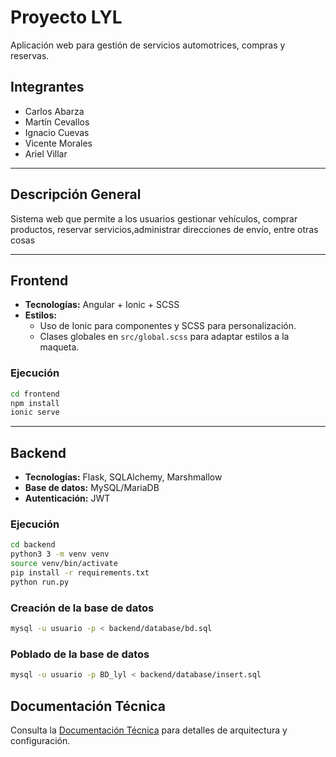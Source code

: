 # Proyecto LYL

Aplicación web para gestión de servicios automotrices, compras y reservas.

## Integrantes
- Carlos Abarza
- Martín Cevallos
- Ignacio Cuevas
- Vicente Morales
- Ariel Villar

---

## Descripción General
Sistema web que permite a los usuarios gestionar vehículos, comprar productos, reservar servicios,administrar direcciones de envío, entre otras cosas

---

## Frontend

- **Tecnologías:** Angular + Ionic + SCSS
- **Estilos:**
  - Uso de Ionic para componentes y SCSS para personalización.
  - Clases globales en `src/global.scss` para adaptar estilos a la maqueta.

### Ejecución
```sh
cd frontend
npm install
ionic serve
```

---

## Backend

- **Tecnologías:** Flask, SQLAlchemy, Marshmallow
- **Base de datos:** MySQL/MariaDB
- **Autenticación:** JWT

### Ejecución
```sh
cd backend
python3 3 -m venv venv
source venv/bin/activate
pip install -r requirements.txt
python run.py
```

### Creación de la base de datos
```sh
mysql -u usuario -p < backend/database/bd.sql
```
### Poblado de la base de datos
```sh
mysql -u usuario -p BD_lyl < backend/database/insert.sql
```



## Documentación Técnica

Consulta la [Documentación Técnica](TECHNICAL_README.md) para detalles de arquitectura y configuración.
